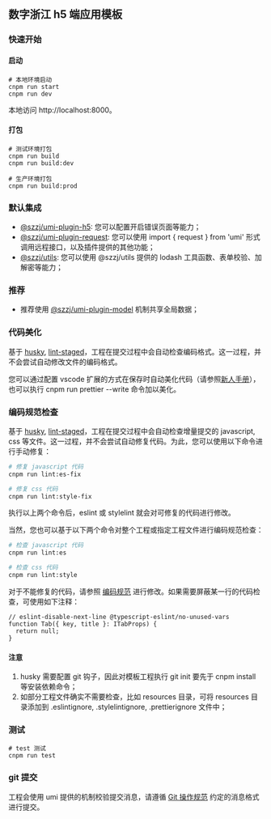 ## 数字浙江 h5 端应用模板

### 快速开始

#### 启动

```shell
# 本地环境启动
cnpm run start
cnpm run dev
```

本地访问 http://localhost:8000。

#### 打包

```shell
# 测试环境打包
cnpm run build
cnpm run build:dev

# 生产环境打包
cnpm run build:prod
```

### 默认集成

- [@szzj/umi-plugin-h5](http://10.145.11.75:8080/gui/szzj-ones#/plugins/h5): 您可以配置开启错误页面等能力；
- [@szzj/umi-plugin-request](http://10.145.11.75:8080/gui/szzj-ones#/plugins/request): 您可以使用 import { request } from 'umi' 形式调用远程接口，以及插件提供的其他功能；
- [@szzj/utils](http://10.145.11.75:8080/gui/szzj-utils/#/): 您可以使用 @szzj/utils 提供的 lodash 工具函数、表单校验、加解密等能力；

### 推荐

- 推荐使用 [@szzj/umi-plugin-model](http://10.145.11.75:8080/gui/szzj-ones#/plugins/model) 机制共享全局数据；

### 代码美化

基于 [husky](https://typicode.github.io/husky/#/), [lint-staged](https://www.npmjs.com/package/lint-staged)，工程在提交过程中会自动检查编码格式。这一过程，并不会尝试自动修改文件的编码格式。

您可以通过配置 vscode 扩展的方式在保存时自动美化代码（请参照[新人手册]()），也可以执行 cnpm run prettier --write 命令加以美化。

### 编码规范检查

基于 [husky](https://typicode.github.io/husky/#/), [lint-staged](https://www.npmjs.com/package/lint-staged)，工程在提交过程中会自动检查增量提交的 javascript, css 等文件。这一过程，并不会尝试自动修复代码。为此，您可以使用以下命令进行手动修复：

```bash
# 修复 javascript 代码
cnpm run lint:es-fix

# 修复 css 代码
cnpm run lint:style-fix
```

执行以上两个命令后，eslint 或 stylelint 就会对可修复的代码进行修改。

当然，您也可以基于以下两个命令对整个工程或指定工程文件进行编码规范检查：

```bash
# 检查 javascript 代码
cnpm run lint:es

# 检查 css 代码
cnpm run lint:style
```

对于不能修复的代码，请参照 [编码规范](http://10.145.11.75:8080/gui/szzj-ones#/specifications) 进行修改。如果需要屏蔽某一行的代码检查，可使用如下注释：

```tsx | pure
// eslint-disable-next-line @typescript-eslint/no-unused-vars
function Tab({ key, title }: ITabProps) {
  return null;
}
```

#### 注意

1. husky 需要配置 git 钩子，因此对模板工程执行 git init 要先于 cnpm install 等安装依赖命令；
2. 如部分工程文件确实不需要检查，比如 resources 目录，可将 resources 目录添加到 .eslintignore, .stylelintignore, .prettierignore 文件中；

### 测试

```shell
# test 测试
cnpm run test
```

### git 提交

工程会使用 umi 提供的机制校验提交消息，请遵循 [Git 操作规范](http://10.145.11.75:8080/gui/szzj-ones#/specifications/git) 约定的消息格式进行提交。
